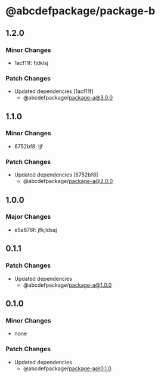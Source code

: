 # @abcdefpackage/package-b

## 1.2.0

### Minor Changes

- 1acf11f: fjdklsj

### Patch Changes

- Updated dependencies [1acf11f]
  - @abcdefpackage/package-a@3.0.0

## 1.1.0

### Minor Changes

- 6752bf8: ljf

### Patch Changes

- Updated dependencies [6752bf8]
  - @abcdefpackage/package-a@2.0.0

## 1.0.0

### Major Changes

- e5a876f: jfk;ldsaj

## 0.1.1

### Patch Changes

- Updated dependencies
  - @abcdefpackage/package-a@1.0.0

## 0.1.0

### Minor Changes

- none

### Patch Changes

- Updated dependencies
  - @abcdefpackage/package-a@0.1.0
